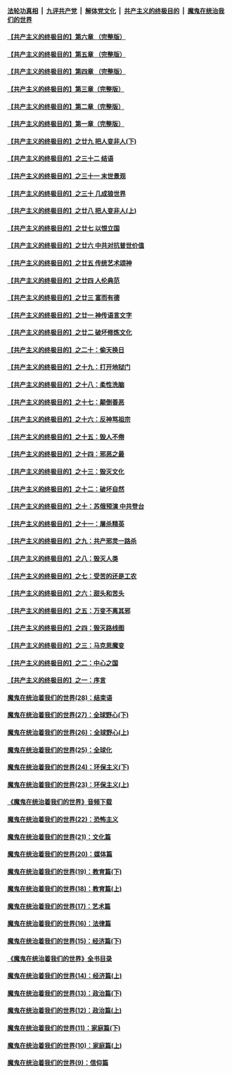 

####  [法轮功真相](../../../../basic/blob/master/README.md?t=07061431) &nbsp;|&nbsp; [九评共产党](../../../../9ping.md/blob/master/README.md?t=07061431) &nbsp;|&nbsp; [解体党文化](../../../../jtdwh.md/blob/master/README.md?t=07061431)  &nbsp;|&nbsp; [共产主义的终极目的](../../../../gczydzjmd.md/blob/master/README.md?t=07061431) &nbsp;|&nbsp; [魔鬼在统治我们的世界](../../../../mgztzwmdsj.md/blob/master/README.md?t=07061431) 

#### [【共产主义的终极目的】第六章 （完整版）](../pages/nsc422/n11428913.md?t=07061431) 

#### [【共产主义的终极目的】第五章 （完整版）](../pages/nsc422/n11428912.md?t=07061431) 

#### [【共产主义的终极目的】第四章 （完整版）](../pages/nsc422/n11428907.md?t=07061431) 

#### [【共产主义的终极目的】第三章（完整版）](../pages/nsc422/n11428848.md?t=07061431) 

#### [【共产主义的终极目的】第二章（完整版）](../pages/nsc422/n11428831.md?t=07061431) 

#### [【共产主义的终极目的】第一章（完整版）](../pages/nsc422/n11417651.md?t=07061431) 

#### [【共产主义的终极目的】之廿九 把人变非人(下)](../pages/nsc422/n11344140.md?t=07061431) 

#### [【共产主义的终极目的】之三十二 结语](../pages/nsc422/n11360535.md?t=07061431) 

#### [【共产主义的终极目的】之三十一 末世景观](../pages/nsc422/n11351129.md?t=07061431) 

#### [【共产主义的终极目的】之三十 几成狼世界](../pages/nsc422/n11348280.md?t=07061431) 

#### [【共产主义的终极目的】之廿八 把人变非人(上)](../pages/nsc422/n11340492.md?t=07061431) 

#### [【共产主义的终极目的】之廿七 以恨立国](../pages/nsc422/n11336944.md?t=07061431) 

#### [【共产主义的终极目的】之廿六 中共对抗普世价值](../pages/nsc422/n11324785.md?t=07061431) 

#### [【共产主义的终极目的】之廿五 传统艺术颂神](../pages/nsc422/n11296396.md?t=07061431) 

#### [【共产主义的终极目的】之廿四 人伦典范](../pages/nsc422/n11296397.md?t=07061431) 

#### [【共产主义的终极目的】之廿三 富而有德](../pages/nsc422/n11283598.md?t=07061431) 

#### [【共产主义的终极目的】之廿一 神传语言文字](../pages/nsc422/n11263265.md?t=07061431) 

#### [【共产主义的终极目的】之廿二 破坏修炼文化](../pages/nsc422/n11245728.md?t=07061431) 

#### [【共产主义的终极目的】之二十：偷天换日](../pages/nsc422/n11238846.md?t=07061431) 

#### [【共产主义的终极目的】之十九：打开地狱门](../pages/nsc422/n11206376.md?t=07061431) 

#### [【共产主义的终极目的】之十八：柔性洗脑](../pages/nsc422/n11199994.md?t=07061431) 

#### [【共产主义的终极目的】之十七：颠倒善恶](../pages/nsc422/n11179782.md?t=07061431) 

#### [【共产主义的终极目的】之十六：反神骂祖宗](../pages/nsc422/n11166798.md?t=07061431) 

#### [【共产主义的终极目的】之十五：毁人不倦](../pages/nsc422/n11166792.md?t=07061431) 

#### [【共产主义的终极目的】之十四：邪恶之最](../pages/nsc422/n11150249.md?t=07061431) 

#### [【共产主义的终极目的】之十三：毁灭文化](../pages/nsc422/n11135227.md?t=07061431) 

#### [【共产主义的终极目的】之十二：破坏自然](../pages/nsc422/n11135214.md?t=07061431) 

#### [【共产主义的终极目的】之十：苏俄预演 中共登台](../pages/nsc422/n11118424.md?t=07061431) 

#### [【共产主义的终极目的】之十一：屠杀精英](../pages/nsc422/n11118442.md?t=07061431) 

#### [【共产主义的终极目的】之九：共产邪灵一路杀](../pages/nsc422/n11114139.md?t=07061431) 

#### [【共产主义的终极目的】之八：毁灭人类](../pages/nsc422/n11108503.md?t=07061431) 

#### [【共产主义的终极目的】之七：受苦的还是工农](../pages/nsc422/n11101809.md?t=07061431) 

#### [【共产主义的终极目的】之六：甜头和苦头](../pages/nsc422/n11096971.md?t=07061431) 

#### [【共产主义的终极目的】之五：万变不离其邪](../pages/nsc422/n11091285.md?t=07061431) 

#### [【共产主义的终极目的】之四：毁灭路线图](../pages/nsc422/n11086284.md?t=07061431) 

#### [【共产主义的终极目的】之三：马克思魔变](../pages/nsc422/n11061941.md?t=07061431) 

#### [【共产主义的终极目的】之二：中心之国](../pages/nsc422/n11047728.md?t=07061431) 

#### [【共产主义的终极目的】之一：序言](../pages/nsc422/n11086077.md?t=07061431) 

#### [魔鬼在统治着我们的世界(28)：结束语](../pages/nsc422/n10936246.md?t=07061431) 

#### [魔鬼在统治着我们的世界(27)：全球野心(下)](../pages/nsc422/n10928319.md?t=07061431) 

#### [魔鬼在统治着我们的世界(26)：全球野心(上)](../pages/nsc422/n10900318.md?t=07061431) 

#### [魔鬼在统治着我们的世界(25)：全球化](../pages/nsc422/n10788205.md?t=07061431) 

#### [魔鬼在统治着我们的世界(24)：环保主义(下)](../pages/nsc422/n10695307.md?t=07061431) 

#### [魔鬼在统治着我们的世界(23)：环保主义(上)](../pages/nsc422/n10688613.md?t=07061431) 

#### [《魔鬼在统治着我们的世界》音频下载](../pages/nsc422/n10635553.md?t=07061431) 

#### [魔鬼在统治着我们的世界(22)：恐怖主义](../pages/nsc422/n10614727.md?t=07061431) 

#### [魔鬼在统治着我们的世界(21)：文化篇](../pages/nsc422/n10597706.md?t=07061431) 

#### [魔鬼在统治着我们的世界(20)：媒体篇](../pages/nsc422/n10586579.md?t=07061431) 

#### [魔鬼在统治着我们的世界(19)：教育篇(下)](../pages/nsc422/n10564808.md?t=07061431) 

#### [魔鬼在统治着我们的世界(18)：教育篇(上)](../pages/nsc422/n10526970.md?t=07061431) 

#### [魔鬼在统治着我们的世界(17)：艺术篇](../pages/nsc422/n10499093.md?t=07061431) 

#### [魔鬼在统治着我们的世界(16)：法律篇](../pages/nsc422/n10485969.md?t=07061431) 

#### [魔鬼在统治着我们的世界(15)：经济篇(下)](../pages/nsc422/n10469975.md?t=07061431) 

#### [《魔鬼在统治着我们的世界》全书目录](../pages/nsc422/n10464261.md?t=07061431) 

#### [魔鬼在统治着我们的世界(14)：经济篇(上)](../pages/nsc422/n10457370.md?t=07061431) 

#### [魔鬼在统治着我们的世界(13)：政治篇(下)](../pages/nsc422/n10448270.md?t=07061431) 

#### [魔鬼在统治着我们的世界(12)：政治篇(上)](../pages/nsc422/n10444576.md?t=07061431) 

#### [魔鬼在统治着我们的世界(11)：家庭篇(下)](../pages/nsc422/n10440961.md?t=07061431) 

#### [魔鬼在统治着我们的世界(10)：家庭篇(上)](../pages/nsc422/n10435448.md?t=07061431) 

#### [魔鬼在统治着我们的世界(9)：信仰篇](../pages/nsc422/n10432159.md?t=07061431) 

